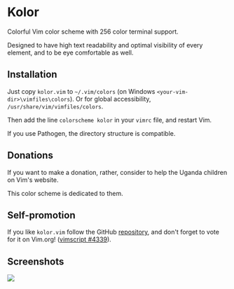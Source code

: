 Kolor
=====

Colorful Vim color scheme with 256 color terminal support.

Designed to have high text readability and optimal visibility of every element, and to be eye comfortable as well.

## Installation

Just copy `kolor.vim` to `~/.vim/colors` (on Windows `<your-vim-dir>\vimfiles\colors`). Or for global accessibility, `/usr/share/vim/vimfiles/colors`.

Then add the line `colorscheme kolor` in your `vimrc` file, and restart Vim.

If you use Pathogen, the directory structure is compatible.

## Donations

If you want to make a donation, rather, consider to help the Uganda children on Vim's website.

This color scheme is dedicated to them.

## Self-promotion

If you like `kolor.vim` follow the GitHub [repository][repository], and don't forget to vote for it on Vim.org! ([vimscript #4339][script]).

## Screenshots

![][screenshot]

[script]: http://www.vim.org/scripts/script.php?script_id=4339
[repository]: https://github.com/zeis/vim-kolor
[screenshot]: http://farm9.staticflickr.com/8486/8252607180_4106732025_b.jpg
